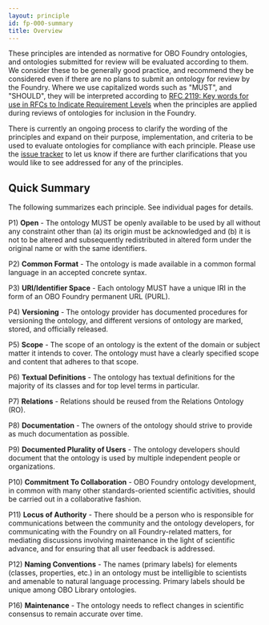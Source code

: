```yaml
---
layout: principle
id: fp-000-summary
title: Overview
---
```


These principles are intended as normative for OBO Foundry ontologies, and ontologies submitted for review will be evaluated according to them. We consider these to be generally good practice, and recommend they be considered even if there are no plans to submit an ontology for review by the Foundry. Where we use capitalized words such as "MUST", and "SHOULD", they will be interpreted according to [RFC 2119: Key words for use in RFCs to Indicate Requirement Levels](https://www.ietf.org/rfc/rfc2119.html) when the principles are applied during reviews of ontologies for inclusion in the Foundry. 

There is currently an ongoing process to clarify the wording of the principles and expand on their purpose, implementation, and criteria to be used to evaluate ontologies for compliance with each principle. Please use the [issue tracker](https://github.com/OBOFoundry/OBOFoundry.github.io/issues) to let us know if there are further clarifications that you would like to see addressed for any of the principles.

Quick Summary
-------------
The following summarizes each principle. See individual pages for details.

P1) <b>Open</b> - The ontology MUST be openly available to be used by all without any constraint other than (a) its origin must be acknowledged and (b) it is not to be altered and subsequently redistributed in altered form under the original name or with the same identifiers.

P2) <b>Common Format</b> - The ontology is made available in a common formal language in an accepted concrete syntax.

P3) <b>URI/Identifier Space</b> - Each ontology MUST have a unique IRI in the form of an OBO Foundry permanent URL (PURL).

P4) <b>Versioning</b> - The ontology provider has documented procedures for versioning the ontology, and different versions of ontology are marked, stored, and officially released.

P5) <b>Scope</b> - The scope of an ontology is the extent of the domain or subject matter it intends to cover. The ontology must have a clearly specified scope and content that adheres to that scope.

P6) <b>Textual Definitions</b> - The ontology has textual definitions for the majority of its classes and for top level terms in particular.

P7) <b>Relations</b> - Relations should be reused from the Relations Ontology (RO).

P8) <b>Documentation</b> - The owners of the ontology should strive to provide as much documentation as possible.

P9) <b>Documented Plurality of Users</b> - The ontology developers should document that the ontology is used by multiple independent people or organizations.

P10) <b>Commitment To Collaboration</b> - OBO Foundry ontology development, in common with many other standards-oriented scientific activities, should be carried out in a collaborative fashion.

P11) <b>Locus of Authority</b> - There should be a person who is responsible for communications between the community and the ontology developers, for communicating with the Foundry on all Foundry-related matters, for mediating discussions involving maintenance in the light of scientific advance, and for ensuring that all user feedback is addressed.

P12) <b>Naming Conventions</b> - The names (primary labels) for elements (classes, properties, etc.) in an ontology must be intelligible to scientists and amenable to natural language processing. Primary labels should be unique among OBO Library ontologies.

P16) <b>Maintenance</b> - The ontology needs to reflect changes in scientific consensus to remain accurate over time.
